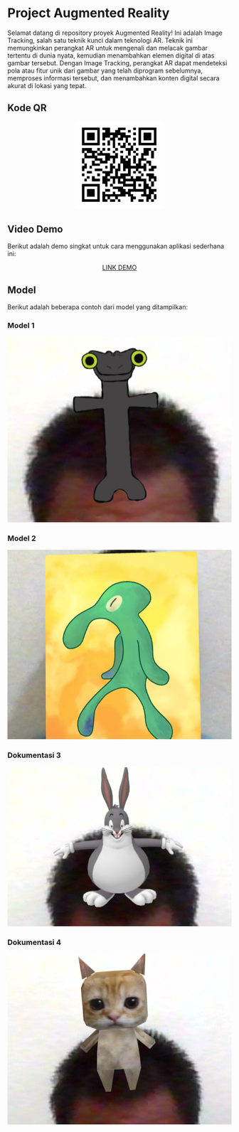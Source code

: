 # Project Augmented Reality

Selamat datang di repository proyek Augmented Reality! Ini adalah Image Tracking, salah satu teknik kunci dalam teknologi AR. Teknik ini memungkinkan perangkat AR untuk mengenali dan melacak gambar tertentu di dunia nyata, kemudian menambahkan elemen digital di atas gambar tersebut. Dengan Image Tracking, perangkat AR dapat mendeteksi pola atau fitur unik dari gambar yang telah diprogram sebelumnya, memproses informasi tersebut, dan menambahkan konten digital secara akurat di lokasi yang tepat.

## Kode QR
<p align="center">
  <img src="/tugas%20ar/images/QR_Images.png" alt="QR Code" width="200">
</p>


## Video Demo

Berikut adalah demo singkat untuk cara menggunakan aplikasi sederhana ini:

<p align="center">
  <a href="https://youtu.be/bQGo939faqs">
    LINK DEMO
  </a>
</p>

## Model

Berikut adalah beberapa contoh dari model yang ditampilkan:

### Model 1
<p align="center">
  <img src="/tugas%20ar/images/Thumbnail/toothless.png" width="600">
</p>

### Model 2
<p align="center">
  <img src="/tugas%20ar/images/Thumbnail/squidward.png" width="600">
</p>

### Dokumentasi 3
<p align="center">
  <img src="/tugas%20ar/images/Thumbnail/Big_chungus.png" width="600">
</p>

### Dokumentasi 4
<p align="center">
  <img src="/tugas%20ar/images/Thumbnail/elgato.png" width="600">
</p>


